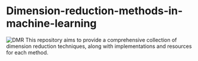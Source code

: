 # Dimension-reduction-methods-in-machine-learning
![DMR]([https://images.prismic.io/encord/52bcd8ad-b25a-4225-ba5d-6b3f6a97e424_CNN+timeline.png?auto=compress,format])
This repository aims to provide a comprehensive collection of dimension reduction techniques, along with implementations and resources for each method.
